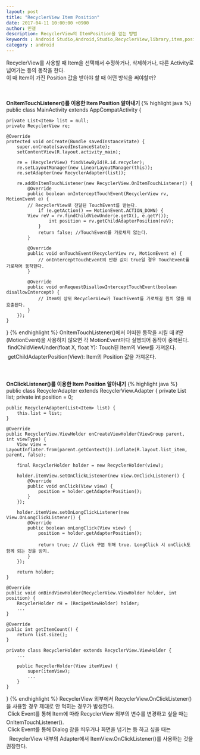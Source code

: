 ```yaml
---
layout: post
title: "RecyclerView Item Position"
date: 2017-04-11 10:00:00 +0900
author: 민갤
description: RecyclerView의 ItemPosition을 얻는 방법
keywords : Android Studio,Android,Studio,RecyclerView,library,item,position,ItemTouch,ClickListener
category : android
---
```

RecyclerView를 사용할 때 Item을 선택해서 수정하거나, 삭제하거나, 다른 Activity로 넘어가는 등의 동작을 한다.<br>
이 때 Item이 가진 Position 값을 받아야 할 때 어떤 방식을 써야할까?<br>
<br>
<br>

<b class="h2"> OnItemTouchListener()를 이용한 Item Position 알아내기 </b>
{% highlight java %}
public class MainActivity extends AppCompatActivity {

    private List<Item> list = null;
    private RecyclerView re;

    @Override
    protected void onCreate(Bundle savedInstanceState) {
        super.onCreate(savedInstanceState);
        setContentView(R.layout.activity_main);

        re = (RecyclerView) findViewById(R.id.recycler);
        re.setLayoutManager(new LinearLayoutManager(this));
        re.setAdapter(new RecyclerAdapter(list));

        re.addOnItemTouchListener(new RecyclerView.OnItemTouchListener() {
            @Override
            public boolean onInterceptTouchEvent(RecyclerView rv, MotionEvent e) {
	        // RecyclerView로 전달된 TouchEvent를 받는다.
                if (e.getAction() == MotionEvent.ACTION_DOWN) {
		    View reV = rv.findChildViewUnder(e.getX(), e.getY());
                    int position = rv.getChildAdapterPosition(reV);
                }
                return false; //TouchEvent를 가로채지 않는다.
            }

            @Override
            public void onTouchEvent(RecyclerView rv, MotionEvent e) {
                // onInterceptTouchEvent의 반환 값이 true일 경우 TouchEvent를 가로채어 동작한다.
            }

            @Override
            public void onRequestDisallowInterceptTouchEvent(boolean disallowIntercept) {
                // Item이 상위 RecyclerView가 TouchEvent를 가로채길 원치 않을 때 호출된다.
            }
        });
    }
}
{% endhighlight %}
OnItemTouchListener()에서 어떠한 동작을 시킬 때 if문(MotionEvent)을 사용하지 않으면 각 MotionEvent마다 실행되어 동작이 중복된다.<br>
&#149; findChildViewUnder(float X, float Y): Touch된 Item의 View를 가져온다.<br>
&#149; getChildAdapterPosition(View): Item의 Position 값을 가져온다. <br>
<br>
<br>

<b class="h2">  OnClickListener()를 이용한 Item Position 알아내기</b>
{% highlight java %}
public class RecyclerAdapter extends RecyclerView.Adapter {
    private List<Item> list;
    private int position = 0;

    public RecyclerAdapter(List<Item> list) {
        this.list = list;
    }

    @Override
    public RecyclerView.ViewHolder onCreateViewHolder(ViewGroup parent, int viewType) {
        View view = LayoutInflater.from(parent.getContext()).inflate(R.layout.list_item, parent, false);

        final RecyclerHolder holder = new RecyclerHolder(view);

        holder.itemView.setOnClickListener(new View.OnClickListener() {
            @Override
            public void onClick(View view) {
                position = holder.getAdapterPosition();
            }
        });

        holder.itemView.setOnLongClickListener(new View.OnLongClickListener() {
            @Override
            public boolean onLongClick(View view) {
                position = holder.getAdapterPosition();

                return true; // Click 구분 위해 true. LongClick 시 onClick도 함께 되는 것을 방지.
            }
        });

        return holder;
    }

    @Override
    public void onBindViewHolder(RecyclerView.ViewHolder holder, int position) {
        RecyclerHolder rH = (RecipeViewHolder) holder;
        ...
    }

    @Override
    public int getItemCount() {
        return list.size();
    }

    private class RecyclerHolder extends RecyclerView.ViewHolder {
        ...

        public RecyclerHolder(View itemView) {
            super(itemView);
            ...
        }
    }
}
{% endhighlight %}
RecyclerView 외부에서 RecyclerView.OnClickListener()을 사용할 경우 제대로 안 먹히는 경우가 발생한다.<br>
&#149; Click Event를 통해 Item에 따라 RecyclerView 외부의 변수를 변경하고 싶을 때는 OnItemTouchListener().<br>
&#149; Click Event를 통해 Dialog 창을 띄우거나 화면을 넘기는 등 하고 싶을 때는 <br>
&nbsp; RecyclerView 내부의 Adapter에서 ItemView.OnClickListener()를 사용하는 것을 권장한다.<br>
<br>
<br>

